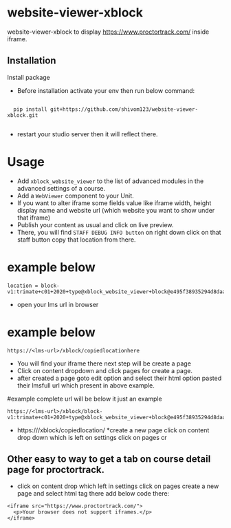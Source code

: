 # website-viewer-xblock

website-viewer-xblock to display https://www.proctortrack.com/ inside iframe.

Installation
------------

Install package
* Before installation activate your env then run below command:
```
  
  pip install git+https://github.com/shivom123/website-viewer-xblock.git
  
```
* restart your studio server then it will reflect there.

# Usage
* Add `xblock_website_viewer` to the list of advanced modules in the advanced settings of a course.
* Add a `WebViewer` component to your Unit. 
* If you want to alter iframe some fields value like iframe width, height display name and website url (which website you want to show under that iframe)
* Publish your content as usual and click on live preview.
* There, you will find ``` STAFF DEBUG INFO button ``` on right down click on that staff button copy that location from there.
# example below
```
location = block-v1:trimate+c01+2020+type@xblock_website_viewer+block@e495f38935294d8daafcf12c1400c37e

```
* open your lms url in browser

# example below
```
https://<lms-url>/xblock/copiedlocationhere

```
* You will find your iframe there next step will be create a page
* Click on content dropdown and click pages for create a page.
* after created a page goto edit option and select their html option
pasted their lmsfull url which present in above example.

#example
 complete url will be below it just an example
```
https://<lms-url>/xblock/block-v1:trimate+c01+2020+type@xblock_website_viewer+block@e495f38935294d8daafcf12c1400c37e

```

* https://<lms-ulr>/xblock/copiedlocation/
 *create a new page click on content drop down which is left on settings click on pages cr

Other easy to way to get a tab on course detail page for proctortrack.
-------

* click on content drop which left in settings click on pages create a new page and select html tag there add below code there:
```
<iframe src="https://www.proctortrack.com/">
  <p>Your browser does not support iframes.</p>
</iframe>

```
